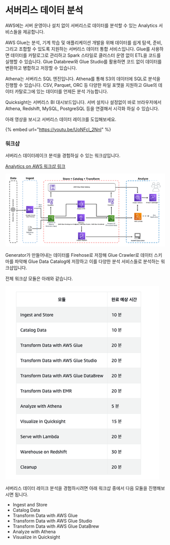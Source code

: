 # 서버리스 데이터 분석

AWS에는 서버 운영이나 설치 없이 서버리스로 데이터를 분석할 수 있는 Analytics 서비스들을 제공합니다.&#x20;

AWS Glue는 분석, 기계 학습 및 애플리케이션 개발을 위해 데이터를 쉽게 탐색, 준비, 그리고 조합할 수 있도록 지원하는 서버리스 데이터 통합 서비스입니다. Glue를 사용하면 데이터를 카탈로그로 관리하고 Spark 스타일로 클러스터 운영 없이 ETL을 코드를 실행할 수 있습니다. Glue Databrew와 Glue Studio를 활용하면 코드 없이 데이터를 변환하고 병합하고 저장할 수 있습니다.&#x20;

Athena는 서버리스 SQL 엔진입니다. Athena를 통해 S3의 데이터에 SQL로 분석을 진행할 수 있습니다. CSV, Parquet, ORC 등 다양한 파일 포맷을 지원하고 Glue의 데이터 카탈로그에 있는 데이터를 언제든 분석 가능합니다.&#x20;

Quicksight는 서버리스 BI 대시보드입니다. 서버 설치나 설정없이 바로 브라우저에서 Athena, Redshift, MySQL, PostgreSQL 등을 연결해서 시각화 하실 수 있습니다.&#x20;

아래 영상을 보시고 서버리스 데이터 레이크를 도입해보세요.&#x20;

{% embed url="https://youtu.be/UoNFcI_2NnI" %}

&#x20;

### 워크샵

서버리스 데이터레이크 분석을 경험하실 수 있는 워크샵입니다.&#x20;

[Analytics on AWS 워크샵 링크 ](https://catalog.us-east-1.prod.workshops.aws/workshops/44c91c21-a6a4-4b56-bd95-56bd443aa449/ko-KR/)

![](../.gitbook/assets/image.png)

Generator가 만들어내는 데이터를 Firehose로 저장해 Glue Crawler로 데이터 스키마를 파악해 Glue Data Catalog에 저장하고 이를 다양한 분석 서비스들로 분석하는 워크샵입니다.&#x20;



전체 워크샵 모듈은 아래와 같습니다.&#x20;

![](<../.gitbook/assets/image (1).png>)



서버리스 데이터 레이크 분석을 경험하시려면 아래 워크샵 중에서 다음 모듈을 진행해보시면 됩니다.&#x20;

* Ingest and Store
* Catalog Data
* Transform Data with AWS Glue
* Transform Data with AWS Glue Studio
* Transform Data with AWS Glue DataBrew
* Analyze with Athena
* Visualize in Quicksight
